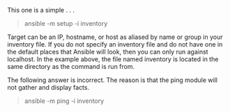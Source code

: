 This one is a simple . . . 
> ansible -m setup -i inventory <target>

Target can be an IP, hostname, or host as aliased by name or group in your inventory file.
If you do not specify an inventory file and do not have one in the default places that Ansible will look, then you can only run against localhost. In the example above, the file named inventory is located in the same directory as the command is run from.

The following answer is incorrect. The reason is that the ping module will not gather and display facts.
> ansible -m ping -i inventory <target>